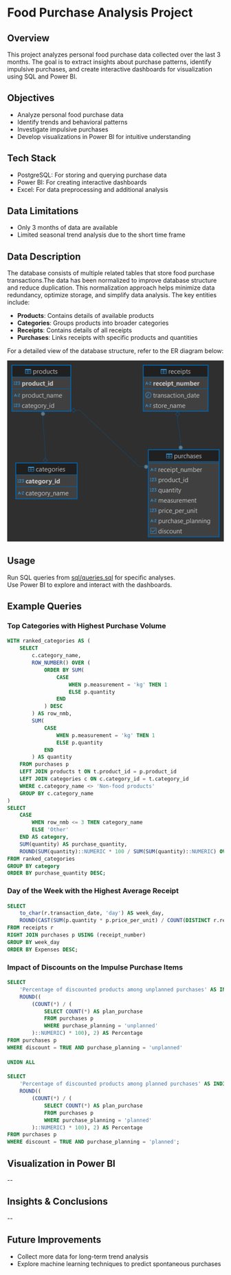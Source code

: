 # Food Purchase Analysis Project
## Overview
This project analyzes personal food purchase data collected over the last 3 months. The goal is to extract insights about purchase patterns, identify impulsive purchases, and create interactive dashboards for visualization using SQL and Power BI.
## Objectives
- Analyze personal food purchase data
- Identify trends and behavioral patterns
- Investigate impulsive purchases
- Develop visualizations in Power BI for intuitive understanding
## Tech Stack
- PostgreSQL: For storing and querying purchase data
- Power BI: For creating interactive dashboards
- Excel: For data preprocessing and additional analysis
## Data Limitations
- Only 3 months of data are available
- Limited seasonal trend analysis due to the short time frame
## Data Description
The database consists of multiple related tables that store food purchase transactions.The data has been normalized to improve database structure and reduce duplication. This normalization approach helps minimize data redundancy, optimize storage, and simplify data analysis. The key entities include:
- **Products**: Contains details of available products
- **Categories**: Groups products into broader categories
- **Receipts**: Contains details of all receipts
- **Purchases**: Links receipts with specific products and quantities

For a detailed view of the database structure, refer to the ER diagram below:

![ER Diagram](images/ER_diagram.png)

## Usage
Run SQL queries from [sql/queries.sql](sql/queries.sql) for specific analyses.  
Use Power BI to explore and interact with the dashboards.  
## Example Queries
### Top Categories with Highest Purchase Volume
```sql
WITH ranked_categories AS (
    SELECT 
        c.category_name, 
        ROW_NUMBER() OVER (
            ORDER BY SUM(
                CASE 
                    WHEN p.measurement = 'kg' THEN 1
                    ELSE p.quantity
                END
            ) DESC
        ) AS row_nmb,
        SUM(
            CASE 
                WHEN p.measurement = 'kg' THEN 1
                ELSE p.quantity
            END
        ) AS quantity
    FROM purchases p
    LEFT JOIN products t ON t.product_id = p.product_id
    LEFT JOIN categories c ON c.category_id = t.category_id
    WHERE c.category_name <> 'Non-food products'
    GROUP BY c.category_name
)
SELECT 
    CASE 
        WHEN row_nmb <= 3 THEN category_name 
        ELSE 'Other'
    END AS category,
    SUM(quantity) AS purchase_quantity,
    ROUND(SUM(quantity)::NUMERIC * 100 / SUM(SUM(quantity)::NUMERIC) OVER (), 0) AS percentage_of_total
FROM ranked_categories
GROUP BY category
ORDER BY purchase_quantity DESC;
```
### Day of the Week with the Highest Average Receipt
```sql
SELECT 
    to_char(r.transaction_date, 'day') AS week_day,
    ROUND(CAST(SUM(p.quantity * p.price_per_unit) / COUNT(DISTINCT r.receipt_number) AS numeric), 0) AS Expenses
FROM receipts r
RIGHT JOIN purchases p USING (receipt_number)
GROUP BY week_day
ORDER BY Expenses DESC;
```
### Impact of Discounts on the Impulse Purchase Items
```sql
SELECT 
    'Percentage of discounted products among unplanned purchases' AS INDICATOR,
    ROUND((
        (COUNT(*) / (
            SELECT COUNT(*) AS plan_purchase
            FROM purchases p 
            WHERE purchase_planning = 'unplanned'
        )::NUMERIC) * 100), 2) AS Percentage
FROM purchases p 
WHERE discount = TRUE AND purchase_planning = 'unplanned'

UNION ALL

SELECT 
    'Percentage of discounted products among planned purchases' AS INDICATOR,
    ROUND((
        (COUNT(*) / (
            SELECT COUNT(*) AS plan_purchase
            FROM purchases p 
            WHERE purchase_planning = 'planned'
        )::NUMERIC) * 100), 2) AS Percentage
FROM purchases p 
WHERE discount = TRUE AND purchase_planning = 'planned';
```
## Visualization in Power BI
--
## Insights & Conclusions
--
## Future Improvements
- Collect more data for long-term trend analysis
- Explore machine learning techniques to predict spontaneous purchases
